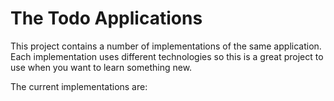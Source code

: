 The Todo Applications
====

This project contains a number of implementations of the same application.
Each implementation uses different technologies so this is a great project to use when you want to learn something new.

The current implementations are:
